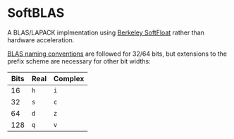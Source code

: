 # SoftBLAS

A BLAS/LAPACK implmentation using [Berkeley SoftFloat](http://www.jhauser.us/arithmetic/SoftFloat.html) rather than hardware acceleration.

[BLAS naming conventions](https://www.intel.com/content/www/us/en/docs/onemkl/developer-reference-c/2023-1/naming-conventions-for-blas-routines.html) are followed for 32/64 bits, but extensions to the prefix scheme are necessary for other bit widths:

| Bits | Real | Complex |
| --- | --- | --- |
| 16 | `h` | `i` |
| 32 | `s` | `c` |
| 64 | `d` | `z` |
| 128 | `q` | `v` |
